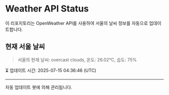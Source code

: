 
# Weather API Status

이 리포지토리는 OpenWeather API를 사용하여 서울의 날씨 정보를 자동으로 업데이트합니다.

## 현재 서울 날씨
> 서울의 현재 날씨: overcast clouds, 온도: 26.02°C, 습도: 75%

⏳ 업데이트 시간: 2025-07-15 04:36:46 (UTC)

---
자동 업데이트 봇에 의해 관리됩니다.
